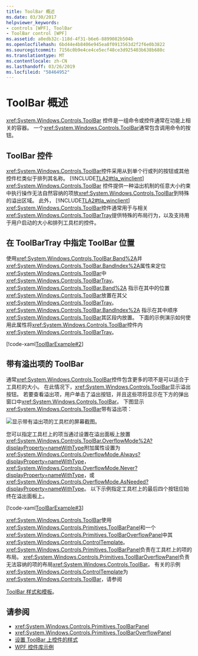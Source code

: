 ```yaml
---
title: ToolBar 概述
ms.date: 03/30/2017
helpviewer_keywords:
- controls [WPF], ToolBar
- ToolBar control [WPF]
ms.assetid: a8edb32c-118d-4f31-b6e6-8899082b504b
ms.openlocfilehash: 6bd44e4b8406e945ea8f0913563d2f2f6e0b3822
ms.sourcegitcommit: 7156c0b9e4ce4ce5ecf48ce3d925403b638b680c
ms.translationtype: MT
ms.contentlocale: zh-CN
ms.lasthandoff: 03/26/2019
ms.locfileid: "58464952"
---
```

# <a name="toolbar-overview"></a>ToolBar 概述
<xref:System.Windows.Controls.ToolBar> 控件是一组命令或控件通常在功能上相关的容器。 一个<xref:System.Windows.Controls.ToolBar>通常包含调用命令的按钮。  
  
  
<a name="ToolBarControl"></a>   
## <a name="toolbar-control"></a>ToolBar 控件  
 <xref:System.Windows.Controls.ToolBar>控件采用从到单个行或列的按钮或其他控件栏类似于排列其名称。 [!INCLUDE[TLA2#tla_winclient](../../../../includes/tla2sharptla-winclient-md.md)] <xref:System.Windows.Controls.ToolBar> 控件提供一种溢出机制的任意大小约束中执行操作无法自然容纳的项放<xref:System.Windows.Controls.ToolBar>到特殊的溢出区域。 此外， [!INCLUDE[TLA2#tla_winclient](../../../../includes/tla2sharptla-winclient-md.md)] <xref:System.Windows.Controls.ToolBar>控件通常用于与相关<xref:System.Windows.Controls.ToolBarTray>提供特殊的布局行为，以及支持用于用户启动的大小和排列工具栏的控件。  
  
<a name="Creating_ToolBars"></a>   
## <a name="specifying-the-position-of-toolbars-in-a-toolbartray"></a>在 ToolBarTray 中指定 ToolBar 位置  
 使用<xref:System.Windows.Controls.ToolBar.Band%2A>并<xref:System.Windows.Controls.ToolBar.BandIndex%2A>属性来定位<xref:System.Windows.Controls.ToolBar>中<xref:System.Windows.Controls.ToolBarTray>。 <xref:System.Windows.Controls.ToolBar.Band%2A> 指示在其中的位置<xref:System.Windows.Controls.ToolBar>放置在其父<xref:System.Windows.Controls.ToolBarTray>。 <xref:System.Windows.Controls.ToolBar.BandIndex%2A> 指示在其中顺序<xref:System.Windows.Controls.ToolBar>其区段内放置。 下面的示例演示如何使用此属性将<xref:System.Windows.Controls.ToolBar>控件内<xref:System.Windows.Controls.ToolBarTray>。  
  
 [!code-xaml[ToolBarExample#2](~/samples/snippets/csharp/VS_Snippets_Wpf/ToolBarExample/CS/Pane1.xaml#2)]  
  
<a name="ToolBars_with_Overflow_Items"></a>   
## <a name="toolbars-with-overflow-items"></a>带有溢出项的 ToolBar  
 通常<xref:System.Windows.Controls.ToolBar>控件包含更多的项不是可以适合于工具栏的大小。 在此情况下，<xref:System.Windows.Controls.ToolBar>显示溢出按钮。 若要查看溢出项，用户单击了溢出按钮，并且这些项将显示在下方的弹出窗口中<xref:System.Windows.Controls.ToolBar>。 下图显示<xref:System.Windows.Controls.ToolBar>带有溢出项：  
  
 ![显示带有溢出项的工具栏的屏幕截图。](./media/toolbar-overview/toolbar-overflow-items.png)  
  
 您可以指定工具栏上的项当通过设置在溢出面板上放置<xref:System.Windows.Controls.ToolBar.OverflowMode%2A?displayProperty=nameWithType>附加属性设置为<xref:System.Windows.Controls.OverflowMode.Always?displayProperty=nameWithType>， <xref:System.Windows.Controls.OverflowMode.Never?displayProperty=nameWithType>，或<xref:System.Windows.Controls.OverflowMode.AsNeeded?displayProperty=nameWithType>。 以下示例指定工具栏上的最后四个按钮应始终在溢出面板上。  
  
 [!code-xaml[ToolBarExample#3](~/samples/snippets/csharp/VS_Snippets_Wpf/ToolBarExample/CS/Pane1.xaml#3)]  
  
 <xref:System.Windows.Controls.ToolBar>使用<xref:System.Windows.Controls.Primitives.ToolBarPanel>和一个<xref:System.Windows.Controls.Primitives.ToolBarOverflowPanel>中其<xref:System.Windows.Controls.ControlTemplate>。  <xref:System.Windows.Controls.Primitives.ToolBarPanel>负责在工具栏上的项的布局。  <xref:System.Windows.Controls.Primitives.ToolBarOverflowPanel>负责无法容纳的项的布局<xref:System.Windows.Controls.ToolBar>。 有关的示例<xref:System.Windows.Controls.ControlTemplate>为<xref:System.Windows.Controls.ToolBar>，请参阅  
  
 [ToolBar 样式和模板](toolbar-styles-and-templates.md)。  
  
## <a name="see-also"></a>请参阅
- <xref:System.Windows.Controls.Primitives.ToolBarPanel>
- <xref:System.Windows.Controls.Primitives.ToolBarOverflowPanel>
- [设置 ToolBar 上控件的样式](how-to-style-controls-on-a-toolbar.md)
- [WPF 控件库示例](https://go.microsoft.com/fwlink/?LinkID=160053)
